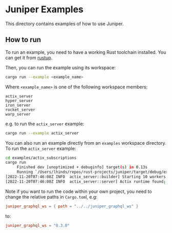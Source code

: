 # Juniper Examples

This directory contains examples of how to use Juniper.

## How to run

To run an example, you need to have a working Rust toolchain installed. You can
get it from [rustup](https://rustup.rs/).

Then, you can run the example using its workspace:

```bash
cargo run --example <example_name>
```

Where `<example_name>` is one of the following workspace members:

```
actix_server
hyper_server
iron_server
rocket_server
warp_server
```

e.g. to run the `actix_server` example:

```bash
cargo run --example actix_server
```

You can also run an example directly from an `examples` workspace directory. To
run the `actix_server` example:

```bash
cd examples/actix_subscriptions
cargo run
     Finished dev [unoptimized + debuginfo] target(s) in 0.13s
     Running `/Users/lhinds/repos/rust-projects/juniper/target/debug/example_actix_subscriptions`
[2022-11-20T07:46:08Z INFO  actix_server::builder] Starting 10 workers
[2022-11-20T07:46:08Z INFO  actix_server::server] Actix runtime found; starting in Actix runtime
```

Note if you want to run the code within your own project, you need to change
the relative paths in `Cargo.tom`l, e.g:

```toml
juniper_graphql_ws = { path = "../../juniper_graphql_ws" }
```

to:

```toml
juniper_graphql_ws = "0.3.0"
```

